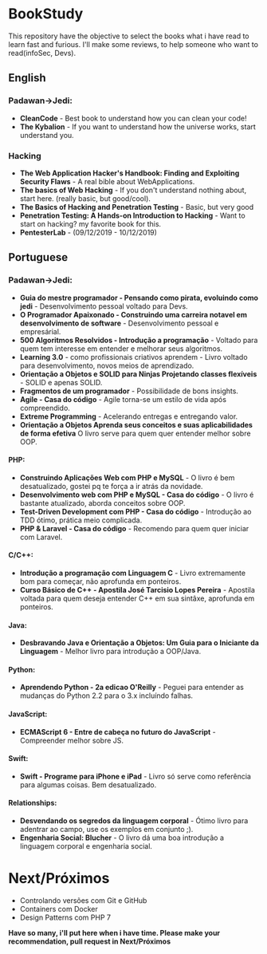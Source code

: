 # BookStudy
This repository have the objective to select the books what i have read to learn fast and furious. I'll make some reviews, to help someone who want to read(infoSec, Devs).  

## English
### Padawan->Jedi:
- **CleanCode** - Best book to understand how you can clean your code! 
- **The Kybalion** - If you want to understand how the universe works, start understand you.
  
### Hacking  
- **The Web Application Hacker's Handbook: Finding and Exploiting Security Flaws**  - A real bible about WebApplications.  
- **The basics of Web Hacking** - If you don't understand nothing about, start here. (really basic, but good/cool).  
- **The Basics of Hacking and Penetration Testing** - Basic, but very good  
- **Penetration Testing: A Hands-on Introduction to Hacking**  - Want to start on hacking? my favorite book for this.  
- **PentesterLab** - (09/12/2019 - 10/12/2019)
  
  
## Portuguese  
### Padawan->Jedi:  
- **Guia do mestre programador - Pensando como pirata, evoluindo como jedi**  - Desenvolvimento pessoal voltado para Devs.  
- **O Programador Apaixonado - Construindo uma carreira notavel em desenvolvimento de software** - Desenvolvimento pessoal e empresárial.  
- **500 Algoritmos Resolvidos - Introdução a programação** - Voltado para quem tem interesse em entender e melhorar seus algoritmos.  
- **Learning 3.0** - como profissionais criativos aprendem - Livro voltado para desenvolvimento, novos meios de aprendizado.  
- **Orientação a Objetos e SOLID para Ninjas Projetando classes flexíveis** - SOLID e apenas SOLID.  
- **Fragmentos de um programador** - Possibilidade de bons insights.  
- **Agile - Casa do código** - Agile torna-se um estilo de vida após compreendido.
- **Extreme Programming** - Acelerando entregas e entregando valor.  
- **Orientação a Objetos Aprenda seus conceitos e suas aplicabilidades de forma efetiva** O livro serve para quem quer entender melhor sobre OOP.  
  
#### PHP:
- **Construindo Aplicações Web com PHP e MySQL** - O livro é bem desatualizado, gostei pq te força a ir atrás da novidade.  
- **Desenvolvimento web com PHP e MySQL - Casa do código** - O livro é bastante atualizado, aborda conceitos sobre OOP.  
- **Test-Driven Development com PHP - Casa do código** - Introdução ao TDD ótimo, prática meio complicada.
- **PHP & Laravel - Casa do código** - Recomendo para quem quer iniciar com Laravel.  
  
#### C/C++:
- **Introdução a programação com Linguagem C** - Livro extremamente bom para começar, não aprofunda em ponteiros.  
- **Curso Básico de C++ - Apostila José Tarcisio Lopes Pereira** - Apostila voltada para quem deseja entender C++ em sua sintâxe, aprofunda em ponteiros.  
  
#### Java:  
- **Desbravando Java e Orientação a Objetos: Um Guia para o Iniciante da Linguagem** - Melhor livro para introdução a OOP/Java.  

#### Python:  
- **Aprendendo Python - 2a edicao O'Reilly** - Peguei para entender as mudanças do Python 2.2 para o 3.x incluíndo falhas. 
  
#### JavaScript:
- **ECMAScript 6 - Entre de cabeça no futuro do JavaScript** - Compreender melhor sobre JS.  
  
#### Swift:
- **Swift - Programe para iPhone e iPad** - Livro só serve como referência para algumas coisas. Bem desatualizado.
    
#### Relationships: 
- **Desvendando os segredos da linguagem corporal** - Ótimo livro para adentrar ao campo, use os exemplos em conjunto ;).  
- **Engenharia Social: Blucher** - O livro dá uma boa introdução a linguagem corporal e engenharia social.  
  
# Next/Próximos
- Controlando versões com Git e GitHub 
- Containers com Docker  
- Design Patterns com PHP 7

**Have so many, i'll put here when i have time. Please make your recommendation, pull request in Next/Próximos**
